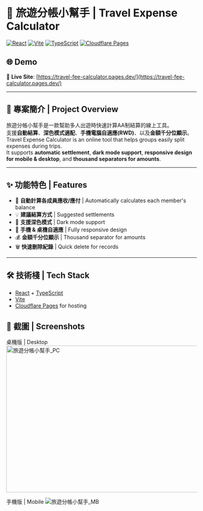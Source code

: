 # 🧮 旅遊分帳小幫手 | Travel Expense Calculator

[![React](https://img.shields.io/badge/React-18-blue?logo=react)](https://react.dev/)
[![Vite](https://img.shields.io/badge/Vite-5-purple?logo=vite)](https://vitejs.dev/)
[![TypeScript](https://img.shields.io/badge/TypeScript-5-blue?logo=typescript)](https://www.typescriptlang.org/)
[![Cloudflare Pages](https://img.shields.io/badge/Deployed%20on-Cloudflare%20Pages-orange?logo=cloudflare)](https://pages.cloudflare.com/)

## 🌐 Demo
🔗 **Live Site**: [https://travel-fee-calculator.pages.dev/](https://travel-fee-calculator.pages.dev/)

---

## 📖 專案簡介 | Project Overview

旅遊分帳小幫手是一款幫助多人出遊時快速計算AA制結算的線上工具。  
支援**自動結算**、**深色模式適配**、**手機電腦自適應(RWD)**、以及**金額千分位顯示**。  
Travel Expense Calculator is an online tool that helps groups easily split expenses during trips.  
It supports **automatic settlement**, **dark mode support**, **responsive design for mobile & desktop**, and **thousand separators for amounts**.

---

## ✨ 功能特色 | Features

- 🧮 **自動計算各成員應收/應付** | Automatically calculates each member's balance
- 💡 **建議結算方式** | Suggested settlements
- 🌙 **支援深色模式** | Dark mode support
- 📱 **手機 & 桌機自適應** | Fully responsive design
- 💰 **金額千分位顯示** | Thousand separator for amounts
- 🗑️ **快速刪除紀錄** | Quick delete for records

---

## 🛠 技術棧 | Tech Stack

- [React](https://react.dev/) + [TypeScript](https://www.typescriptlang.org/)  
- [Vite](https://vitejs.dev/)  
- [Cloudflare Pages](https://pages.cloudflare.com/) for hosting

## 📸 截圖 | Screenshots
桌機版 | Desktop
<img width="1098" height="388" alt="旅遊分帳小幫手_PC" src="https://github.com/user-attachments/assets/a1852b81-7de7-49cb-9f2e-11d6831bb494" />

手機版 | Mobile
![旅遊分帳小幫手_MB](https://github.com/user-attachments/assets/f43faf75-5b6f-4503-9212-8706d82aa9b5)

